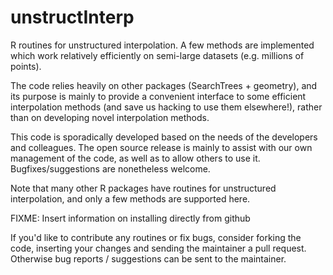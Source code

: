 unstructInterp
==============

R routines for unstructured interpolation. A few methods are implemented which
work relatively efficiently on semi-large datasets (e.g. millions of points).

The code relies heavily on other packages (SearchTrees + geometry), and its
purpose is mainly to provide a convenient interface to some efficient interpolation
methods (and save us hacking to use them elsewhere!), rather than on developing
novel interpolation methods.

This code is sporadically developed based on the needs of the developers and
colleagues. The open source release is mainly to assist with our own management
of the code, as well as to allow others to use it. Bugfixes/suggestions are
nonetheless welcome. 

Note that many other R packages have routines for unstructured interpolation,
and only a few methods are supported here. 

FIXME: Insert information on installing directly from github

If you'd like to contribute any routines or fix bugs, consider forking the
code, inserting your changes and sending the maintainer a pull request.
Otherwise bug reports / suggestions can be sent to the maintainer.

